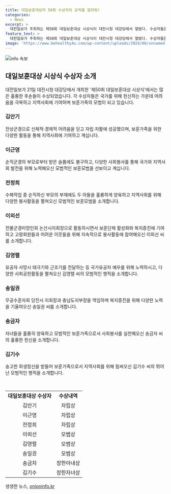 ```yaml
---
title: 대일보훈대상자 50회 수상자의 공적을 알려줘!
categories:
  - News
excerpt: >
  대전일보가 주최하는 제50회 대일보훈대상 시상식이 대전시청 대강당에서 열렸다. 수상자들은 나라 수호를 위한 헌신과 역경을 극복한 이야기를 갖추고 있으며, 국가유공자와 보훈가족으로서 지역사회 발전을 위해 봉사하고 있다. 김안기, 이근영, 전정희, 이외선, 김영렬, 송일권, 송금자, 김기수 등이 모범적인 보훈가족으로서 주목을 받고 있다.
feature_text: >
  대전일보가 주최하는 제50회 대일보훈대상 시상식이 대전시청 대강당에서 열렸다. 수상자들은 나라 수호를 위한 헌신과 역경을 극복한 이야기를 갖추고 있으며, 국가유공자와 보훈가족으로서 지역사회 발전을 위해 봉사하고 있다. 김안기, 이근영, 전정희, 이외선, 김영렬, 송일권, 송금자, 김기수 등이 모범적인 보훈가족으로서 주목을 받고 있다.
image: 'https://www.behealthy4u.com/wp-content/uploads/2024/06/unnamed-file.png'
---
```


<p><img src="https://www.behealthy4u.com/wp-content/uploads/2024/06/unnamed-file.png" alt="info 속보" /></p>

<h2 data-ke-size="size26">대일보훈대상 시상식 수상자 소개</h2>

<p data-ke-size="size16">대전일보가 21일 대전시청 대강당에서 개최한 '제50회 대일보훈대상 시상식'에서는 많은 훌륭한 후손들이 수상되었습니다. 각 수상자들은 국가를 위해 헌신하는 가운데 어려움을 극복하고 지역사회에 기여하며 보훈가족의 모범이 되고 있습니다.</p>

<h3>김안기</h3>

<p data-ke-size="size16">전상군경으로 신체적·경제적 어려움을 딛고 자립·자활에 성공했으며, 보훈가족을 위한 다양한 활동을 통해 지역사회에 기여하고 계십니다.</p>

<h3>이근영</h3>

<p data-ke-size="size16">순직군경의 부모로부터 받은 슬픔에도 불구하고, 다양한 사회봉사를 통해 국가와 지역사회 발전을 위해 노력해오신 모범적인 보훈모범을 선보이고 계십니다.</p>

<h3>전정희</h3>

<p data-ke-size="size16">수해작업 중 순직하신 부모의 부재에도 두 아들을 훌륭하게 양육하고 지역사회를 위해 다양한 봉사활동을 펼쳐오신 모범적인 보훈모범을 소개합니다.</p>

<h3>이외선</h3>

<p data-ke-size="size16">전몰군경미망인회 논산시지회장으로 활동하시면서 보훈단체 활성화와 복지증진에 기여하고 고령회원들과 어려운 이웃들을 위해 지속적으로 봉사활동에 참여해오신 이외선 씨를 소개합니다.</p>

<h3>김영렬</h3>

<p data-ke-size="size16">유공자 사망시 태극기와 근조기를 전달하는 등 국가유공자 예우를 위해 노력하시고, 다양한 사회공헌활동을 펼쳐오신 김영렬 씨의 모범적인 행적을 소개합니다.</p>

<h3>송일권</h3>

<p data-ke-size="size16">무공수훈자회 당진시 지회장과 충남도지부장을 역임하며 복지증진을 위해 다양한 노력을 기울여오신 송일권 씨를 소개합니다. </p>

<h3>송금자</h3>

<p data-ke-size="size16">자녀들을 훌륭히 양육하고 모범적인 보훈가족으로서 사회봉사를 실천해오신 송금자 씨의 훌륭한 헌신을 소개합니다.</p>

<h3>김기수</h3>

<p data-ke-size="size16">숭고한 희생정신을 받들어 보훈가족으로서 지역사회를 위해 힘써오신 김기수 씨의 뛰어난 모범적인 행적을 소개합니다.</p>

<p data-ke-size="size16">&nbsp;</p>

<table>
<tbody>
<tr>
<td style="text-align: center; height: 17px;"><b>대일보훈대상 수상자</b></td>
<td style="text-align: center; height: 17px;"><b>수상내역</b></td>
</tr>
<tr>
<td style="text-align: center; height: 17px;">김안기</td>
<td style="text-align: center; height: 17px;">자립상</td>
</tr>
<tr>
<td style="text-align: center; height: 17px;">이근영</td>
<td style="text-align: center; height: 17px;">자립상</td>
</tr>
<tr>
<td style="text-align: center; height: 17px;">전정희</td>
<td style="text-align: center; height: 17px;">자립상</td>
</tr>
<tr>
<td style="text-align: center; height: 17px;">이외선</td>
<td style="text-align: center; height: 17px;">모범상</td>
</tr>
<tr>
<td style="text-align: center; height: 17px;">김영렬</td>
<td style="text-align: center; height: 17px;">모범상</td>
</tr>
<tr>
<td style="text-align: center; height: 17px;">송일권</td>
<td style="text-align: center; height: 17px;">모범상</td>
</tr>
<tr>
<td style="text-align: center; height: 17px;">송금자</td>
<td style="text-align: center; height: 17px;">장한아내상</td>
</tr>
<tr>
<td style="text-align: center; height: 17px;">김기수</td>
<td style="text-align: center; height: 17px;">장한자녀상</td>
</tr>
</tbody>
</table>
생생한 뉴스, <a href="https://onioninfo.kr" rel="dofollow">onioninfo.kr</a>


